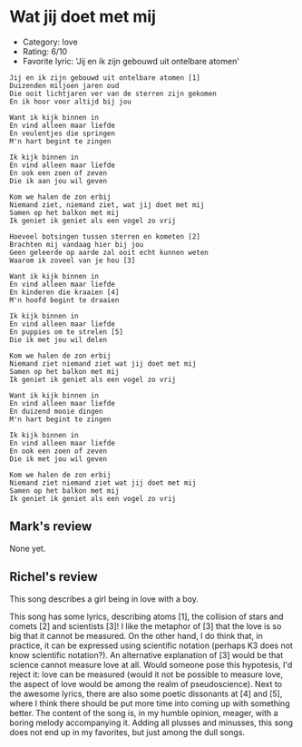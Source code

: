 # Wat jij doet met mij

 * Category: love
 * Rating: 6/10
 * Favorite lyric: 'Jij en ik zijn gebouwd uit ontelbare atomen'

```
Jij en ik zijn gebouwd uit ontelbare atomen [1]
Duizenden miljoen jaren oud
Die ooit lichtjaren ver van de sterren zijn gekomen
En ik hoor voor altijd bij jou

Want ik kijk binnen in
En vind alleen maar liefde
En veulentjes die springen
M'n hart begint te zingen

Ik kijk binnen in
En vind alleen maar liefde
En ook een zoen of zeven
Die ik aan jou wil geven

Kom we halen de zon erbij
Niemand ziet, niemand ziet, wat jij doet met mij
Samen op het balkon met mij
Ik geniet ik geniet als een vogel zo vrij

Hoeveel botsingen tussen sterren en kometen [2]
Brachten mij vandaag hier bij jou
Geen geleerde op aarde zal ooit echt kunnen weten
Waarom ik zoveel van je hou [3]

Want ik kijk binnen in
En vind alleen maar liefde
En kinderen die kraaien [4]
M'n hoofd begint te draaien

Ik kijk binnen in
En vind alleen maar liefde
En puppies om te strelen [5]
Die ik met jou wil delen

Kom we halen de zon erbij
Niemand ziet niemand ziet wat jij doet met mij
Samen op het balkon met mij
Ik geniet ik geniet als een vogel zo vrij

Want ik kijk binnen in
En vind alleen maar liefde
En duizend mooie dingen
M'n hart begint te zingen

Ik kijk binnen in
En vind alleen maar liefde
En ook een zoen of zeven
Die ik met jou wil geven

Kom we halen de zon erbij
Niemand ziet niemand ziet wat jij doet met mij
Samen op het balkon met mij
Ik geniet ik geniet als een vogel zo vrij
```

## Mark's review

None yet.

## Richel's review

This song describes a girl being in love with a boy.

This song has some lyrics, describing atoms [1], the collision of stars
and comets [2] and scientists [3]! I like the metaphor of [3] that the
love is so big that it cannot be measured. On the other hand, I do think
that, in practice, it can be expressed using scientific notation
(perhaps K3 does not know scientific notation?). An alternative
explanation of [3] would be that science cannot measure love at all.
Would someone pose this hypotesis, I'd reject it: love can be measured
(would it not be possible to measure love, the aspect of love would be
among the realm of pseudoscience). Next to the awesome lyrics, there are
also some poetic dissonants at [4] and [5], where I think there should
be put more time into coming up with something better. The content of
the song is, in my humble opinion, meager, with a boring melody
accompanying it. Adding all plusses and minusses, this song does not end
up in my favorites, but just among the dull songs.